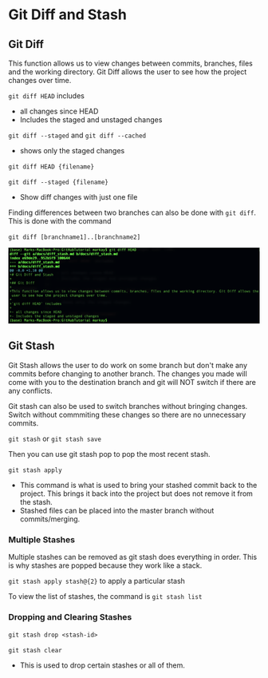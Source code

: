 # Git Diff and Stash

## Git Diff

This function allows us to view changes between commits, branches, files and the working directory. Git Diff allows the user to see how the project changes over time.

`git diff HEAD` includes

- all changes since HEAD
- Includes the staged and unstaged changes

`git diff --staged` and `git diff --cached`

- shows only the staged changes

`git diff HEAD {filename}`

`git diff --staged {filename}`

- Show diff changes with just one file

Finding differences between two branches can also be done with `git diff`. This is done with the command

`git diff [branchname1]..[branchname2]`

![Git Diff HEAD with Diff file](assets/images/git_diff.png)

## Git Stash

Git Stash allows the user to do work on some branch but don't make any commits before changing to another branch. The changes you made will come with you to the destination branch and git will NOT switch if there are any conflicts.

Git stash can also be used to switch branches without bringing changes. Switch without commmiting these changes so there are no unnecessary commits.

`git stash` or `git stash save`

Then you can use git stash pop to pop the most recent stash.

`git stash apply`

- This command is what is used to bring your stashed commit back to the project. This brings it back into the project but does not remove it from the stash.
- Stashed files can be placed into the master branch without commits/merging.

### Multiple Stashes

Multiple stashes can be removed as git stash does everything in order. This is why stashes are popped because they work like a stack.

`git stash apply stash@{2}` to apply a particular stash

To view the list of stashes, the command is `git stash list`

### Dropping and Clearing Stashes

`git stash drop <stash-id>`

`git stash clear`

- This is used to drop certain stashes or all of them.
